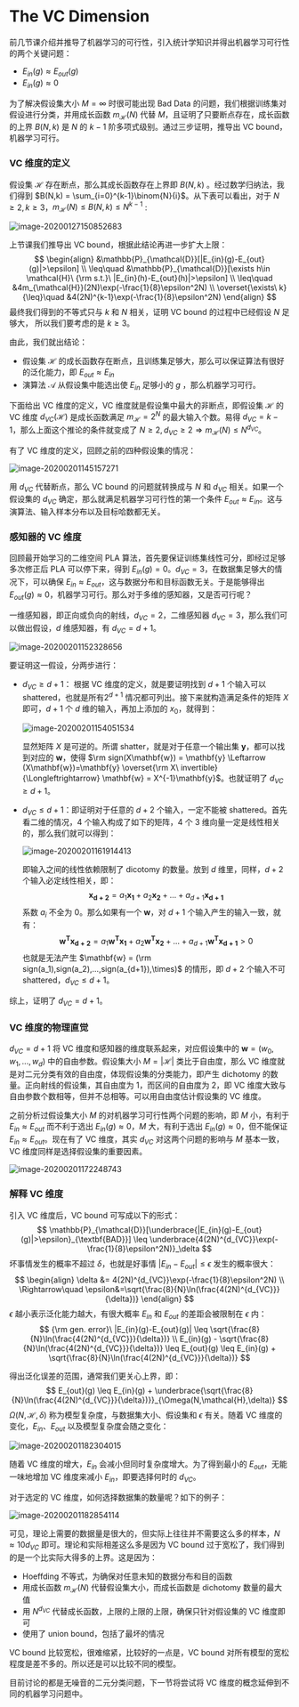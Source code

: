 # The VC Dimension

前几节课介绍并推导了机器学习的可行性，引入统计学知识并得出机器学习可行性的两个关键问题：

- $E_{in}(g)\approx E_{out}(g)$
- $E_{in}(g)\approx 0$

为了解决假设集大小 $M=\infty$ 时很可能出现 Bad Data 的问题，我们根据训练集对假设进行分类，并用成长函数 $m_{\mathcal{H}}(N)$ 代替 $M$，且证明了只要断点存在，成长函数的上界 $B(N,k)$ 是 $N$ 的 $k-1$ 阶多项式级别。通过三步证明，推导出 VC bound，机器学习可行。

### VC 维度的定义

假设集 $\mathcal{H}$ 存在断点，那么其成长函数存在上界即 $B(N,k)$ 。经过数学归纳法，我们得到 $B(N,k) = \sum_{i=0}^{k-1}\binom{N}{i}$。从下表可以看出，对于 $N\geq 2,k\geq 3$，$m_\mathcal{H}(N) \leq B(N,k) \leq N^{k-1}$ :

![image-20200127150852683](image-20200127150852683.png)

上节课我们推导出 VC bound，根据此结论再进一步扩大上限：
$$
\begin{align}
&\mathbb{P}_{\mathcal{D}}[|E_{in}(g)-E_{out}(g)|>\epsilon] \\
\leq\quad 	&\mathbb{P}_{\mathcal{D}}[\exists h\in \mathcal{H}\ {\rm s.t.}\ |E_{in}(h)-E_{out}(h)|>\epsilon] \\
\leq\quad	&4m_{\mathcal{H}}(2N)\exp(-\frac{1}{8}\epsilon^2N) \\
\overset{\exists\ k}{\leq}\quad 	&4(2N)^{k-1}\exp(-\frac{1}{8}\epsilon^2N)
\end{align}
$$
最终我们得到的不等式只与 $k$ 和 $N$ 相关，证明 VC bound 的过程中已经假设 $N$ 足够大， 所以我们要考虑的是 $k\geq 3$。

由此，我们就出结论：

- 假设集 $\mathcal{H}$ 的成长函数存在断点，且训练集足够大，那么可以保证算法有很好的泛化能力，即 $E_{out}\approx E_{in}$
- 演算法 $\mathcal{A}$ 从假设集中能选出使 $E_{in}$ 足够小的 $g$ ，那么机器学习可行。

下面给出 VC 维度的定义，VC 维度就是假设集中最大的非断点，即假设集 $\mathcal{H}$ 的 VC 维度 $d_{VC}(\mathcal{H})$ 是成长函数满足 $m_{\mathcal{H}}=2^N$ 的最大输入个数。易得 $d_{VC} = k-1$，那么上面这个推论的条件就变成了 $N\geq 2,d_{VC} \geq 2 \Rightarrow m_{\mathcal{H}}(N)\leq N^{d_{VC}}$。

有了 VC 维度的定义，回顾之前的四种假设集的情况：

![image-20200201145157271](image-20200201145157271.png)

用 $d_{VC}$ 代替断点，那么 VC bound 的问题就转换成与 $N$ 和 $d_{VC}$ 相关。如果一个假设集的 $d_{VC}$ 确定，那么就满足机器学习可行性的第一个条件 $E_{out}\approx E_{in}$。这与演算法、输入样本分布以及目标哈数都无关。

### 感知器的 VC 维度

回顾最开始学习的二维空间 PLA 算法，首先要保证训练集线性可分，即经过足够多次修正后 PLA 可以停下来，得到 $E_{in}(g)=0$。$d_{VC} =3$，在数据集足够大的情况下，可以确保 $E_{in}\approx E_{out}$，这与数据分布和目标函数无关。于是能够得出 $E_{out}(g)\approx 0$，机器学习可行。那么对于多维的感知器，又是否可行呢？

一维感知器，即正向或负向的射线，$d_{VC}=2$，二维感知器 $d_{VC}=3$，那么我们可以做出假设，$d$ 维感知器，有 $d_{VC}=d+1$。

![image-20200201152328656](image-20200201152328656.png)

要证明这一假设，分两步进行：

- $d_{VC}\geq d+1$： 根据 VC 维度的定义，就是要证明找到 $d+1$ 个输入可以 shattered，也就是所有$2^{d+1}$ 情况都可列出。接下来就构造满足条件的矩阵 $X$ 即可，$d+1$ 个 $d$ 维的输入，再加上添加的 $x_0$，就得到：

  ![image-20200201154051534](image-20200201154051534.png)

  显然矩阵 $X$ 是可逆的。所谓 shatter，就是对于任意一个输出集 $\mathbf{y}$，都可以找到对应的 $\mathbf{w}$，使得 $\rm sign(X\mathbf{w}) = \mathbf{y} \Leftarrow (X\mathbf{w})=\mathbf{y} \overset{\rm X\ invertible}{\Longleftrightarrow} \mathbf{w} = X^{-1}\mathbf{y}$。也就证明了 $d_{VC} \geq d+1$。

- $d_{VC} \leq d+1$：即证明对于任意的 $d+2$ 个输入，一定不能被 shattered。首先看二维的情况，4 个输入构成了如下的矩阵，4 个 3 维向量一定是线性相关的，那么我们就可以得到：

  ![image-20200201161914413](image-20200201161914413.png)

  即输入之间的线性依赖限制了 dicotomy 的数量。放到 $d$ 维里，同样，$d+2$ 个输入必定线性相关，即：
  $$
  \mathbf{x_{d+2}} = a_1\mathbf{x_1}+a_2\mathbf{x_2}+...+a_{d+1}\mathbf{x_{d+1}}
  $$
  系数 $a_i$ 不全为 0。那么如果有一个 $\mathbf{w}$，对 $d+1$ 个输入产生的输入一致，就有：
  $$
  \mathbf{w^Tx_{d+2}} = a_1\mathbf{w^Tx_1}+a_2\mathbf{w^Tx_2}+...+a_{d+1}\mathbf{w^Tx_{d+1}} > 0
  $$
  也就是无法产生 $\mathbf{w} = (\rm sign(a_1),sign(a_2),...,sign(a_{d+1}),\times)$ 的情形，即 $d+2$ 个输入不可shattered，$d_{VC} \leq d+1$。

综上，证明了 $d_{VC} = d+1$。

### VC 维度的物理直觉

$d_{VC} = d+1$ 将 VC 维度和感知器的维度联系起来，对应假设集中的 $\mathbf{w}=(w_0,w_1,...,w_d)$ 中的自由参数。假设集大小 $M=|\mathcal{H}|$ 类比于自由度，那么 VC 维度就是对二元分类有效的自由度，体现假设集的分类能力，即产生 dichotomy 的数量。正向射线的假设集，其自由度为 1，而区间的自由度为 2，即 VC 维度大致与自由参数个数相等，但并不总相等。可以用自由度估计假设集的 VC 维度。

之前分析过假设集大小 $M$ 的对机器学习可行性两个问题的影响，即 $M$ 小，有利于 $E_{in}\approx E_{out}$ 而不利于选出 $E_{in}(g) \approx 0$，$M$ 大，有利于选出 $E_{in}(g)\approx 0$，但不能保证 $E_{in}\approx E_{out}$。现在有了 VC 维度，其实 $d_{VC}$ 对这两个问题的影响与 $M$ 基本一致，VC 维度同样是选择假设集的重要因素。

![image-20200201172248743](image-20200201172248743.png)

### 解释 VC 维度

引入 VC 维度后，VC bound 可写成以下的形式：
$$
\mathbb{P}_{\mathcal{D}}[\underbrace{|E_{in}(g)-E_{out}(g)|>\epsilon}_{\textbf{BAD}}] \leq \underbrace{4(2N)^{d_{VC}}\exp(-\frac{1}{8}\epsilon^2N)}_\delta
$$
坏事情发生的概率不超过 $\delta$，也就是好事情 $|E_{in}-E_{out}| \leq \epsilon$ 发生的概率很大：
$$
\begin{align}
\delta	&= 4(2N)^{d_{VC}}\exp(-\frac{1}{8}\epsilon^2N) \\
\Rightarrow\quad \epsilon&=\sqrt{\frac{8}{N}\ln(\frac{4(2N)^{d_{VC}}}{\delta})}
\end{align}
$$
$\epsilon$ 越小表示泛化能力越大，有很大概率 $E_{in}$ 和 $E_{out}$ 的差距会被限制在 $\epsilon$ 内：
$$
{\rm gen. error}\ |E_{in}(g)-E_{out}(g)| \leq \sqrt{\frac{8}{N}\ln(\frac{4(2N)^{d_{VC}}}{\delta})} \\
E_{in}(g) - \sqrt{\frac{8}{N}\ln(\frac{4(2N)^{d_{VC}}}{\delta})} \leq E_{out}(g) \leq E_{in}(g) + \sqrt{\frac{8}{N}\ln(\frac{4(2N)^{d_{VC}}}{\delta})}
$$

得出泛化误差的范围，通常我们更关心上界，即：
$$
E_{out}(g) \leq E_{in}(g) + \underbrace{\sqrt{\frac{8}{N}\ln(\frac{4(2N)^{d_{VC}}}{\delta})}}_{\Omega(N,\mathcal{H},\delta)}
$$
$\Omega(N,\mathcal{H},\delta)$ 称为模型复杂度，与数据集大小、假设集和 $\epsilon$ 有关。随着 VC 维度的变化，$E_{in}$、$E_{out}$ 以及模型复杂度会随之变化：

![image-20200201182304015](image-20200201182304015.png)

随着 VC 维度的增大，$E_{in}$ 会减小但同时复杂度增大。为了得到最小的 $E_{out}$，无能一味地增加 VC 维度来减小 $E_{in}$，即要选择何时的 $d_{VC}$。

对于选定的 VC 维度，如何选择数据集的数量呢？如下的例子：

![image-20200201182854114](image-20200201182854114.png)

可见，理论上需要的数据量是很大的，但实际上往往并不需要这么多的样本，$N\approx 10d_{VC}$ 即可。理论和实际相差这么多是因为 VC bound 过于宽松了，我们得到的是一个比实际大得多的上界。这是因为：

- Hoeffding 不等式，为确保对任意未知的数据分布和目的函数
- 用成长函数 $m_{\mathcal{H}}(N)$ 代替假设集大小，而成长函数是 dichotomy 数量的最大值
- 用 $N^{d_{VC}}$ 代替成长函数，上限的上限的上限，确保只针对假设集的 VC 维度即可
- 使用了 union bound，包括了最坏的情况

VC bound 比较宽松，很难缩紧，比较好的一点是，VC bound 对所有模型的宽松程度是差不多的。所以还是可以比较不同的模型。

目前讨论的都是无噪音的二元分类问题，下一节将尝试将 VC 维度的概念延伸到不同的机器学习问题中。